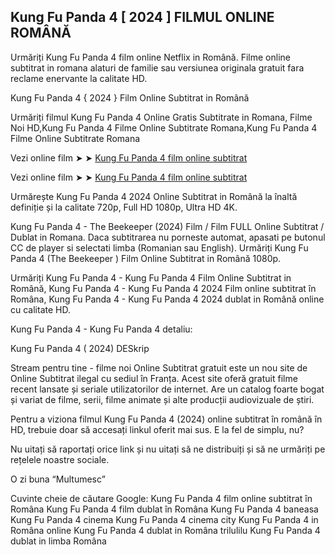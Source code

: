 ## Kung Fu Panda 4 [ 2024 ] FILMUL ONLINE ROMÂNĂ

Urmăriți Kung Fu Panda 4 film online Netflix in Română. Filme online subtitrat in romana alaturi de familie sau versiunea originala gratuit fara reclame enervante la calitate HD.

Kung Fu Panda 4 { 2024 } Film Online Subtitrat in Română

Urmăriți filmul Kung Fu Panda 4 Online Gratis Subtitrate in Romana, Filme Noi HD,Kung Fu Panda 4 Filme Online Subtitrate Romana,Kung Fu Panda 4 Filme Online Subtitrate Romana

Vezi online film ➤ ➤ [Kung Fu Panda 4 film online subtitrat](https://prime.kingmovies25.org/ro/1011985/kung-fu-panda-4.html)

Vezi online film ➤ ➤ [Kung Fu Panda 4 film online subtitrat](https://prime.kingmovies25.org/ro/1011985/kung-fu-panda-4.html)

Urmărește Kung Fu Panda 4 2024 Online Subtitrat in Română la înaltă definiție și la calitate 720p, Full HD 1080p, Ultra HD 4K.

Kung Fu Panda 4 - The Beekeeper (2024) Film / Film FULL Online Subtitrat / Dublat in Romana. Daca subtitrarea nu porneste automat, apasati pe butonul CC de player si selectati limba (Romanian sau English). Urmăriți Kung Fu Panda 4 (The Beekeeper ) Film Online Subtitrat in Română 1080p.

Urmăriți Kung Fu Panda 4 - Kung Fu Panda 4 Film Online Subtitrat in Română, Kung Fu Panda 4 - Kung Fu Panda 4 2024 Film online subtitrat în Româna, Kung Fu Panda 4 - Kung Fu Panda 4 2024 dublat in Română online cu calitate HD.

Kung Fu Panda 4 - Kung Fu Panda 4 detaliu:

Kung Fu Panda 4 ( 2024) DESkrip

Stream pentru tine - filme noi Online Subtitrat gratuit este un nou site de Online Subtitrat ilegal cu sediul în Franța. Acest site oferă gratuit filme recent lansate și seriale utilizatorilor de internet. Are un catalog foarte bogat și variat de filme, serii, filme animate și alte producții audiovizuale de știri.

Pentru a viziona filmul Kung Fu Panda 4 (2024) online subtitrat în română în HD, trebuie doar să accesați linkul oferit mai sus. E la fel de simplu, nu?

Nu uitați să raportați orice link și nu uitați să ne distribuiți și să ne urmăriți pe rețelele noastre sociale.

O zi buna “Multumesc”

Cuvinte cheie de căutare Google:
Kung Fu Panda 4 film online subtitrat în Româna
Kung Fu Panda 4 film dublat în Româna
Kung Fu Panda 4 baneasa
Kung Fu Panda 4 cinema
Kung Fu Panda 4 cinema city
Kung Fu Panda 4 in Româna online
Kung Fu Panda 4 dublat in Româna trilulilu
Kung Fu Panda 4 dublat in limba Româna

